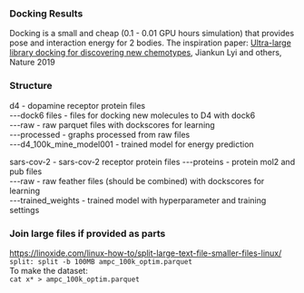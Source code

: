 ### Docking Results
Docking is a small and cheap (0.1 - 0.01 GPU hours simulation) that provides pose and interaction energy for 2 bodies. 
The inspiration paper: [Ultra-large library docking for discovering new chemotypes](https://www.nature.com/articles/s41586-019-0917-9), Jiankun Lyi and others, Nature 2019

### Structure
d4 - dopamine receptor protein files  
---dock6 files - files for docking new molecules to D4 with dock6  
---raw         - raw parquet files with dockscores for learning  
---processed   - graphs processed from raw files  
---d4_100k_mine_model001 - trained model for energy prediction  

sars-cov-2 - sars-cov-2 receptor protein files
---proteins    - protein mol2 and pub files  
---raw         - raw feather files (should be combined) with dockscores for learning  
---trained_weights   - trained model with hyperparameter and training settings 

### Join large files if provided as parts
https://linoxide.com/linux-how-to/split-large-text-file-smaller-files-linux/  
```split: split -b 100MB ampc_100k_optim.parquet```  
To make the dataset:  
```cat x* > ampc_100k_optim.parquet```  
